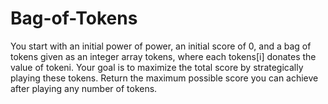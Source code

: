 # Bag-of-Tokens
You start with an initial power of power, an initial score of 0, and a bag of tokens given as an integer array tokens, where each tokens[i] donates the value of tokeni.  Your goal is to maximize the total score by strategically playing these tokens. Return the maximum possible score you can achieve after playing any number of tokens.
